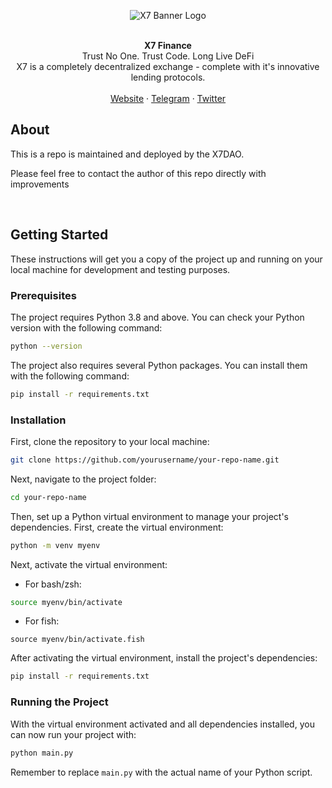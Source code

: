 <p align="center">
  <img src="https://assets.x7finance.org/images/svgs/x7.svg" alt="X7 Banner Logo" />
</p>

<br />
<div align="center"><strong>X7 Finance</strong></div>
<div align="center">Trust No One. Trust Code. Long Live DeFi</div>
<div align="center">X7 is a completely decentralized exchange - complete with it's innovative lending protocols.</div>
<br />
<div align="center">
<a href="https://www.x7finance.org/">Website</a> 
<span> · </span>
<a href="https://t.me/X7portal">Telegram</a> 
<span> · </span>
<a href="https://twitter.com/X7_Finance">Twitter</a>
</div>

## About

This is a repo is maintained and deployed by the X7DAO.

Please feel free to contact the author of this repo directly with improvements

<br />

## Getting Started

These instructions will get you a copy of the project up and running on your local machine for development and testing purposes.

### Prerequisites

The project requires Python 3.8 and above. You can check your Python version with the following command:

```bash
python --version
```

The project also requires several Python packages. You can install them with the following command:

```bash
pip install -r requirements.txt
```

### Installation

First, clone the repository to your local machine:

```bash
git clone https://github.com/yourusername/your-repo-name.git
```

Next, navigate to the project folder:

```bash
cd your-repo-name
```

Then, set up a Python virtual environment to manage your project's dependencies. First, create the virtual environment:

```bash
python -m venv myenv
```

Next, activate the virtual environment:

- For bash/zsh:

```bash
source myenv/bin/activate
```

- For fish:

```fish
source myenv/bin/activate.fish
```

After activating the virtual environment, install the project's dependencies:

```bash
pip install -r requirements.txt
```

### Running the Project

With the virtual environment activated and all dependencies installed, you can now run your project with:

```bash
python main.py
```

Remember to replace `main.py` with the actual name of your Python script.
